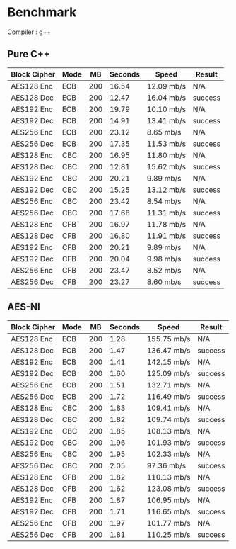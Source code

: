 # Benchmark

Compiler : g++

## Pure C++

| Block Cipher | Mode | MB | Seconds | Speed | Result |
| ------------ | ---- | -- | ------- | ----- | ------ |
| AES128 Enc | ECB | 200 | 16.54 | 12.09 mb/s | N/A |
| AES128 Dec | ECB | 200 | 12.47 | 16.04 mb/s | success |
| AES192 Enc | ECB | 200 | 19.79 | 10.10 mb/s | N/A |
| AES192 Dec | ECB | 200 | 14.91 | 13.41 mb/s | success |
| AES256 Enc | ECB | 200 | 23.12 | 8.65 mb/s | N/A |
| AES256 Dec | ECB | 200 | 17.35 | 11.53 mb/s | success |
| AES128 Enc | CBC | 200 | 16.95 | 11.80 mb/s | N/A |
| AES128 Dec | CBC | 200 | 12.81 | 15.62 mb/s | success |
| AES192 Enc | CBC | 200 | 20.21 | 9.89 mb/s | N/A |
| AES192 Dec | CBC | 200 | 15.25 | 13.12 mb/s | success |
| AES256 Enc | CBC | 200 | 23.42 | 8.54 mb/s | N/A |
| AES256 Dec | CBC | 200 | 17.68 | 11.31 mb/s | success |
| AES128 Enc | CFB | 200 | 16.97 | 11.78 mb/s | N/A |
| AES128 Dec | CFB | 200 | 16.80 | 11.91 mb/s | success |
| AES192 Enc | CFB | 200 | 20.21 | 9.89 mb/s | N/A |
| AES192 Dec | CFB | 200 | 20.04 | 9.98 mb/s | success |
| AES256 Enc | CFB | 200 | 23.47 | 8.52 mb/s | N/A |
| AES256 Dec | CFB | 200 | 23.27 | 8.60 mb/s | success |

## AES-NI

| Block Cipher | Mode | MB | Seconds | Speed | Result |
| ------------ | ---- | -- | ------- | ----- | ------ |
| AES128 Enc | ECB | 200 | 1.28 | 155.75 mb/s | N/A |
| AES128 Dec | ECB | 200 | 1.47 | 136.47 mb/s | success |
| AES192 Enc | ECB | 200 | 1.41 | 142.15 mb/s | N/A |
| AES192 Dec | ECB | 200 | 1.60 | 125.09 mb/s | success |
| AES256 Enc | ECB | 200 | 1.51 | 132.71 mb/s | N/A |
| AES256 Dec | ECB | 200 | 1.72 | 116.49 mb/s | success |
| AES128 Enc | CBC | 200 | 1.83 | 109.41 mb/s | N/A |
| AES128 Dec | CBC | 200 | 1.82 | 109.74 mb/s | success |
| AES192 Enc | CBC | 200 | 1.85 | 108.13 mb/s | N/A |
| AES192 Dec | CBC | 200 | 1.96 | 101.93 mb/s | success |
| AES256 Enc | CBC | 200 | 1.95 | 102.33 mb/s | N/A |
| AES256 Dec | CBC | 200 | 2.05 | 97.36 mb/s | success |
| AES128 Enc | CFB | 200 | 1.82 | 110.13 mb/s | N/A |
| AES128 Dec | CFB | 200 | 1.62 | 123.08 mb/s | success |
| AES192 Enc | CFB | 200 | 1.87 | 106.95 mb/s | N/A |
| AES192 Dec | CFB | 200 | 1.71 | 116.65 mb/s | success |
| AES256 Enc | CFB | 200 | 1.97 | 101.77 mb/s | N/A |
| AES256 Dec | CFB | 200 | 1.81 | 110.25 mb/s | success |
